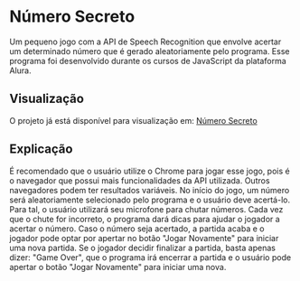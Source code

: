 # Número Secreto
Um pequeno jogo com a API de Speech Recognition que envolve acertar um determinado número que é gerado aleatoriamente pelo programa. Esse programa foi desenvolvido durante os cursos de JavaScript da plataforma Alura.
## Visualização
O projeto já está disponível para visualização em: [Número Secreto](https://numero-secreto-hazel.vercel.app/)
## Explicação
É recomendado que o usuário utilize o Chrome para jogar esse jogo, pois é o navegador que possui mais funcionalidades da API utilizada. Outros navegadores podem ter resultados variáveis. No início do jogo, um número será aleatoriamente selecionado pelo programa e o usuário deve acertá-lo. Para tal, o usuário utilizará seu microfone para chutar números. Cada vez que o chute for incorreto, o programa dará dicas para ajudar o jogador a acertar o número. Caso o número seja acertado, a partida acaba e o jogador pode optar por apertar no botão "Jogar Novamente" para iniciar uma nova partida. Se o jogador decidir finalizar a partida, basta apenas dizer: "Game Over", que o programa irá encerrar a partida e o usuário pode apertar o botão "Jogar Novamente" para iniciar uma nova.
